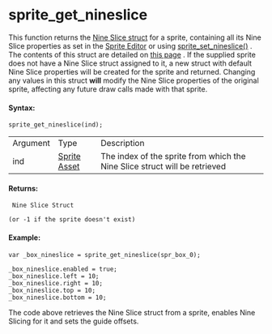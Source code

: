 # sprite_get_nineslice

This function returns the [Nine Slice struct](../Nine_Slice_Struct)
for a sprite, containing all its Nine Slice properties as set in the
[Sprite Editor](../../../../../The_Asset_Editors/Sprites) or using
[sprite_set_nineslice()](../Sprite_Manipulation/sprite_set_nineslice)
. The contents of this struct are detailed on [this
page](../Nine_Slice_Struct) . If the supplied sprite does not have a
Nine Slice struct assigned to it, a new struct with default Nine Slice
properties will be created for the sprite and returned. Changing any
values in this struct **will** modify the Nine Slice properties of the
original sprite, affecting any future draw calls made with that sprite.

#### Syntax:

``` gml
sprite_get_nineslice(ind);
```

|          |                                                                   |                                                                            |
|----------|-------------------------------------------------------------------|----------------------------------------------------------------------------|
| Argument | Type                                                              | Description                                                                |
| ind      |  [Sprite Asset](../../../../../../The_Asset_Editors/Sprites)  | The index of the sprite from which the Nine Slice struct will be retrieved |

#### Returns:

``` gml
 Nine Slice Struct

(or -1 if the sprite doesn't exist)
```

#### Example:

``` gml
var _box_nineslice = sprite_get_nineslice(spr_box_0);

_box_nineslice.enabled = true;
_box_nineslice.left = 10;
_box_nineslice.right = 10;
_box_nineslice.top = 10;
_box_nineslice.bottom = 10;
```

The code above retrieves the Nine Slice struct from a sprite, enables
Nine Slicing for it and sets the guide offsets.
